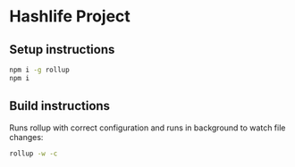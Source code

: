 # Hashlife Project

## Setup instructions

```bash
npm i -g rollup
npm i
```

## Build instructions

Runs rollup with correct configuration and runs in background to watch file changes:

```bash
rollup -w -c
```
